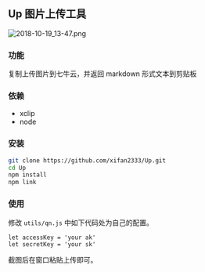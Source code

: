## Up 图片上传工具

![2018-10-19_13-47.png](https://i.loli.net/2018/10/19/5bc97016dcdd4.png)

### 功能

复制上传图片到七牛云，并返回 markdown 形式文本到剪贴板

### 依赖

- xclip
- node

### 安装


```bash
git clone https://github.com/xifan2333/Up.git
cd Up
npm install
npm link
```

### 使用

修改 `utils/qn.js` 中如下代码处为自己的配置。

```JavaScirpt
let accessKey = 'your ak'
let secretKey = 'your sk'
```
截图后在窗口粘贴上传即可。






